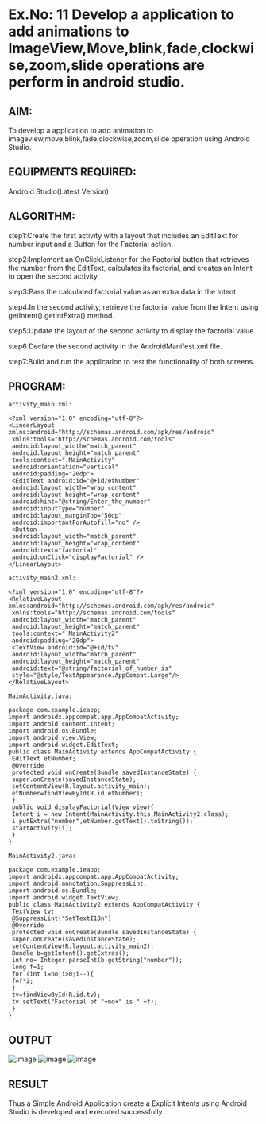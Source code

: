 # Ex.No: 11 Develop a application to add animations to ImageView,Move,blink,fade,clockwise,zoom,slide operations are perform in android studio.


## AIM:

To develop a application to add animation to imageview,move,blink,fade,clockwise,zoom,slide operation using Android Studio.

## EQUIPMENTS REQUIRED:

Android Studio(Latest Version)

## ALGORITHM:

step1:Create the first activity with a layout that includes an EditText for number input and a
Button for the Factorial action.

step2:Implement an OnClickListener for the Factorial button that retrieves the number from
the EditText, calculates its factorial, and creates an Intent to open the second activity.

step3:Pass the calculated factorial value as an extra data in the Intent.

step4:In the second activity, retrieve the factorial value from the Intent using
getIntent().getIntExtra() method.

step5:Update the layout of the second activity to display the factorial value.

step6:Declare the second activity in the AndroidManifest.xml file.

step7:Build and run the application to test the functionality of both screens.

## PROGRAM:
```
activity_main.xml:

<?xml version="1.0" encoding="utf-8"?>
<LinearLayout xmlns:android="http://schemas.android.com/apk/res/android"
 xmlns:tools="http://schemas.android.com/tools"
 android:layout_width="match_parent"
 android:layout_height="match_parent"
 tools:context=".MainActivity"
 android:orientation="vertical"
 android:padding="20dp">
 <EditText android:id="@+id/etNumber"
 android:layout_width="wrap_content"
 android:layout_height="wrap_content"
 android:hint="@string/Enter_the_number"
 android:inputType="number"
 android:layout_marginTop="50dp"
 android:importantForAutofill="no" />
 <Button
 android:layout_width="match_parent"
 android:layout_height="wrap_content"
 android:text="factorial"
 android:onClick="displayFactorial" />
</LinearLayout>

activity_main2.xml:

<?xml version="1.0" encoding="utf-8"?>
<RelativeLayout xmlns:android="http://schemas.android.com/apk/res/android"
 xmlns:tools="http://schemas.android.com/tools"
 android:layout_width="match_parent"
 android:layout_height="match_parent"
 tools:context=".MainActivity2"
 android:padding="20dp">
 <TextView android:id="@+id/tv"
 android:layout_width="match_parent"
 android:layout_height="match_parent"
 android:text="@string/factorial_of_number_is"
 style="@style/TextAppearance.AppCompat.Large"/>
</RelativeLayout>

MainActivity.java:

package com.example.ieapp;
import androidx.appcompat.app.AppCompatActivity;
import android.content.Intent;
import android.os.Bundle;
import android.view.View;
import android.widget.EditText;
public class MainActivity extends AppCompatActivity {
 EditText etNumber;
 @Override
 protected void onCreate(Bundle savedInstanceState) {
 super.onCreate(savedInstanceState);
 setContentView(R.layout.activity_main);
 etNumber=findViewById(R.id.etNumber);
 }
 public void displayFactorial(View view){
 Intent i = new Intent(MainActivity.this,MainActivity2.class);
 i.putExtra("number",etNumber.getText().toString());
 startActivity(i);
 }
}

MainActivity2.java:

package com.example.ieapp;
import androidx.appcompat.app.AppCompatActivity;
import android.annotation.SuppressLint;
import android.os.Bundle;
import android.widget.TextView;
public class MainActivity2 extends AppCompatActivity {
 TextView tv;
 @SuppressLint("SetTextI18n")
 @Override
 protected void onCreate(Bundle savedInstanceState) {
 super.onCreate(savedInstanceState);
 setContentView(R.layout.activity_main2);
 Bundle b=getIntent().getExtras();
 int no= Integer.parseInt(b.getString("number"));
 long f=1;
 for (int i=no;i>0;i--){
 f=f*i;
 }
 tv=findViewById(R.id.tv);
 tv.setText("Factorial of "+no+" is " +f);
 }
}
```

## OUTPUT

![image](https://github.com/elakiet/Mobile-Application-Development/assets/133135881/b489e070-aee3-492f-bbaf-14f8c717d567)
![image](https://github.com/elakiet/Mobile-Application-Development/assets/133135881/e405f980-bf5d-4b5b-be5c-0b58665be6a9)
![image](https://github.com/elakiet/Mobile-Application-Development/assets/133135881/46cc5ebc-e86f-4eb4-8004-531ea41489bc)




## RESULT
Thus a Simple Android Application create a Explicit Intents using Android Studio is
developed and executed successfully.

